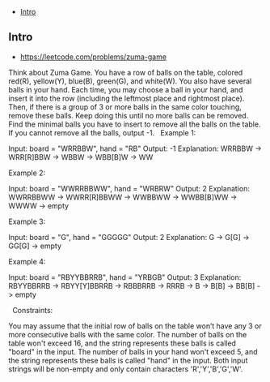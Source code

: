 - [Intro](#intro)

## Intro

- https://leetcode.com/problems/zuma-game

Think about Zuma Game. You have a row of balls on the table, colored red(R), yellow(Y), blue(B), green(G), and white(W). You also have several balls in your hand.
Each time, you may choose a ball in your hand, and insert it into the row (including the leftmost place and rightmost place). Then, if there is a group of 3 or more balls in the same color touching, remove these balls. Keep doing this until no more balls can be removed.
Find the minimal balls you have to insert to remove all the balls on the table. If you cannot remove all the balls, output -1.
 
Example 1:

Input: board = "WRRBBW", hand = "RB"
Output: -1
Explanation: WRRBBW -> WRR[R]BBW -> WBBW -> WBB[B]W -> WW

Example 2:

Input: board = "WWRRBBWW", hand = "WRBRW"
Output: 2
Explanation: WWRRBBWW -> WWRR[R]BBWW -> WWBBWW -> WWBB[B]WW -> WWWW -> empty

Example 3:

Input: board = "G", hand = "GGGGG"
Output: 2
Explanation: G -> G[G] -> GG[G] -> empty 

Example 4:

Input: board = "RBYYBBRRB", hand = "YRBGB"
Output: 3
Explanation: RBYYBBRRB -> RBYY[Y]BBRRB -> RBBBRRB -> RRRB -> B -> B[B] -> BB[B] -> empty 

 
Constraints:

You may assume that the initial row of balls on the table won’t have any 3 or more consecutive balls with the same color.
The number of balls on the table won't exceed 16, and the string represents these balls is called "board" in the input.
The number of balls in your hand won't exceed 5, and the string represents these balls is called "hand" in the input.
Both input strings will be non-empty and only contain characters 'R','Y','B','G','W'.

